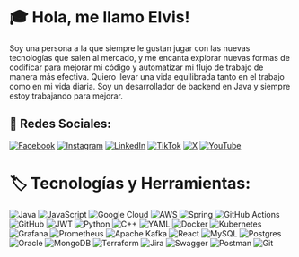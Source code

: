 # 🎓 Hola, me llamo Elvis!
Soy una persona a la que siempre le gustan jugar con las nuevas tecnologías que salen al mercado, y me encanta explorar nuevas formas de codificar para mejorar mi código y automatizar mi flujo de trabajo de manera más efectiva. Quiero llevar una vida equilibrada tanto en el trabajo como en mi vida diaria. 
Soy un desarrollador de backend en Java y siempre estoy trabajando para mejorar.


## 🔗 Redes Sociales:
[![Facebook](https://img.shields.io/badge/Facebook-%231877F2.svg?logo=Facebook&logoColor=white)](https://facebook.com/emrodriguezx) [![Instagram](https://img.shields.io/badge/Instagram-%23E4405F.svg?logo=Instagram&logoColor=white)](https://instagram.com/emrodriguezx) [![LinkedIn](https://img.shields.io/badge/LinkedIn-%230077B5.svg?logo=linkedin&logoColor=white)](https://linkedin.com/in/emrodriguezx) [![TikTok](https://img.shields.io/badge/TikTok-%23000000.svg?logo=TikTok&logoColor=white)](https://tiktok.com/@emrodriguezx) [![X](https://img.shields.io/badge/X-black.svg?logo=X&logoColor=white)](https://x.com/emrodriguezx) [![YouTube](https://img.shields.io/badge/YouTube-%23FF0000.svg?logo=YouTube&logoColor=white)](https://youtube.com/@m3lb1z) 

# 🏷️ Tecnologías y Herramientas:
![Java](https://img.shields.io/badge/java-%23ED8B00.svg?style=flat&logo=openjdk&logoColor=white) ![JavaScript](https://img.shields.io/badge/javascript-%23323330.svg?style=flat&logo=javascript&logoColor=%23F7DF1E) ![Google Cloud](https://img.shields.io/badge/GoogleCloud-%234285F4.svg?style=flat&logo=google-cloud&logoColor=white) ![AWS](https://img.shields.io/badge/AWS-%23FF9900.svg?style=flat&logo=amazon-aws&logoColor=white) ![Spring](https://img.shields.io/badge/spring-%236DB33F.svg?style=flat&logo=spring&logoColor=white) ![GitHub Actions](https://img.shields.io/badge/github%20actions-%232671E5.svg?style=flat&logo=githubactions&logoColor=white) ![GitHub](https://img.shields.io/badge/github-%23121011.svg?style=flat&logo=github&logoColor=white) ![JWT](https://img.shields.io/badge/JWT-black?style=flat&logo=JSON%20web%20tokens) ![Python](https://img.shields.io/badge/python-3670A0?style=flat&logo=python&logoColor=ffdd54) ![C++](https://img.shields.io/badge/c++-%2300599C.svg?style=flat&logo=c%2B%2B&logoColor=white) ![YAML](https://img.shields.io/badge/yaml-%23ffffff.svg?style=flat&logo=yaml&logoColor=151515) ![Docker](https://img.shields.io/badge/docker-%230db7ed.svg?style=flat&logo=docker&logoColor=white) ![Kubernetes](https://img.shields.io/badge/kubernetes-%23326ce5.svg?style=flat&logo=kubernetes&logoColor=white) ![Grafana](https://img.shields.io/badge/grafana-%23F46800.svg?style=flat&logo=grafana&logoColor=white) ![Prometheus](https://img.shields.io/badge/Prometheus-E6522C?style=flat&logo=Prometheus&logoColor=white) ![Apache Kafka](https://img.shields.io/badge/Apache%20Kafka-000?style=flat&logo=apachekafka) ![React](https://img.shields.io/badge/react-%2320232a.svg?style=flat&logo=react&logoColor=%2361DAFB) ![MySQL](https://img.shields.io/badge/mysql-4479A1.svg?style=flat&logo=mysql&logoColor=white) ![Postgres](https://img.shields.io/badge/postgres-%23316192.svg?style=flat&logo=postgresql&logoColor=white) ![Oracle](https://img.shields.io/badge/Oracle-F80000?style=flat&logo=oracle&logoColor=white) ![MongoDB](https://img.shields.io/badge/MongoDB-%234ea94b.svg?style=flat&logo=mongodb&logoColor=white) ![Terraform](https://img.shields.io/badge/terraform-%235835CC.svg?style=flat&logo=terraform&logoColor=white) ![Jira](https://img.shields.io/badge/jira-%230A0FFF.svg?style=flat&logo=jira&logoColor=white) ![Swagger](https://img.shields.io/badge/-Swagger-%23Clojure?style=flat&logo=swagger&logoColor=white) ![Postman](https://img.shields.io/badge/Postman-FF6C37?style=flat&logo=postman&logoColor=white) ![Git](https://img.shields.io/badge/git-%23F05033.svg?style=flat&logo=git&logoColor=white)


<!--
# 📊 Estadísticas de GitHub:
![](https://github-readme-stats.vercel.app/api?username=m3lb1z&theme=tokyonight&hide_border=false&include_all_commits=true&count_private=true)<br/>
![](https://github-readme-streak-stats.herokuapp.com/?user=m3lb1z&theme=tokyonight&hide_border=false)<br/>
![](https://github-readme-stats.vercel.app/api/top-langs/?username=m3lb1z&theme=tokyonight&hide_border=false&include_all_commits=true&count_private=true&layout=compact)

---
[![](https://visitcount.itsvg.in/api?id=m3lb1z&icon=5&color=1)](https://visitcount.itsvg.in)

## 💰 You can help me by Donating
[![Patreon](https://img.shields.io/badge/Patreon-F96854?style=for-the-badge&logo=patreon&logoColor=white)](https://patreon.com/emrodriguezx) 
-->
